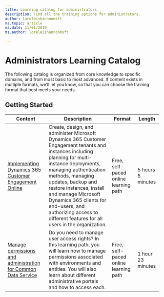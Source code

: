 ```yaml
---
title: Learning catalog for administrators
description: Find all the training options for administrators. 
author: loreleishannonmsft
ms.topic: article
ms.date: 11/01/2019
ms.author: loreleishannonmsft

---
```


# Administrators Learning Catalog
The following catalog is organized from core knowledge to specific domains, and from most basic to most advanced. If content exists in multiple formats, we'll let you know, so that you can choose the training format that best meets your needs.

## Getting Started<a name="get-started"></a>
| Content                                                                                                                       | Description                                                                                                                                                                                                                                                                                                                                                                          | Format                                | Length            |
|----------------------------------------------------------------------------------------------------------------------------------------------------------------------|--------------------------------------------------------------------------------------------------------------------------------------------------------------------------------------------------------------------------------------------------------------------------------------------------------------------------------------------------------------------------------------|---------------------------------------|-------------------|
| [Implementing Dynamics 365 Customer Engagement Online](https://docs.microsoft.com/en-us/learn/paths/implementing-customer-engagement-apps)                           | Create, design, and administer Microsoft Dynamics 365 Customer Engagement tenants and instances including planning for multi-instance deployments, managing authentication methods, managing updates, backup and restore instances, install and manage Microsoft Dynamics 365 clients for end-users, and authorizing access to different features for all users in the organization. | Free, self-paced online learning path | 5 hours 5 minutes |
| [Manage permissions and administration for Common Data Service](https://docs.microsoft.com/en-us/learn/paths/manage-permissions-administration-common-data-service/) | Do you need to manage user access rights? In this learning path, you will learn how to manage permissions associated with environments and entities. You will also learn about different administrative portals and how to access each.                                                                                                                                              | Free, self-paced online learning path | 1 hour 23 minutes |


